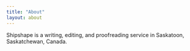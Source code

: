 ```yaml
---
title: "About"
layout: about
---
```


Shipshape is a writing, editing, and proofreading service in Saskatoon, Saskatchewan, Canada.

